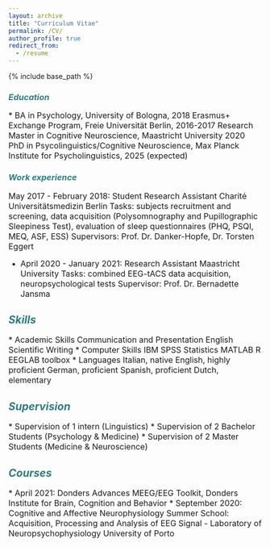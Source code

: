 ```yaml
---
layout: archive
title: "Curriculum Vitae"
permalink: /CV/
author_profile: true
redirect_from:
  - /resume
---
```


{% include base_path %}

### <span style="color: #307D7E"> _Education_ </span>
<font size="3">
  * BA in Psychology, University of Bologna, 2018
  Erasmus+ Exchange Program, Freie Universität Berlin, 2016-2017
  Research Master in Cognitive Neuroscience, Maastricht University 2020
  PhD in Psycolinguistics/Cognitive Neuroscience, Max Planck Institute for Psycholinguistics, 2025 (expected)</font>

### <span style="color: #307D7E"> _Work experience_ </span>
<font size="3">
  May 2017 - February 2018: Student Research Assistant
  Charité Universitätsmedizin Berlin
    Tasks: subjects recruitment and screening, data acquisition (Polysomnography and Pupillographic Sleepiness Test), evaluation of sleep questionnaires (PHQ, PSQI, MEQ, ASF, ESS)
  Supervisors: Prof. Dr. Danker-Hopfe, Dr. Torsten Eggert 

  * April 2020 - January 2021: Research Assistant
  Maastricht University 
  Tasks: combined EEG-tACS data acquisition, neuropsychological tests
  Supervisor: Prof. Dr. Bernadette Jansma </font>

## <span style="color: #307D7E"> _Skills_ </span>
<font size="3">
* Academic Skills
  Communication and Presentation
  English Scientific Writing 
* Computer Skills
  IBM SPSS Statistics
  MATLAB
  R
  EEGLAB toolbox
* Languages 
  Italian, native 
  English, highly proficient
  German, proficient
  Spanish, proficient
  Dutch, elementary   </font>

## <span style="color: #307D7E"> _Supervision_ </span>
<font size="3">
* Supervision of 1 intern (Linguistics)
* Supervision of 2 Bachelor Students (Psychology & Medicine)
* Supervision of 2 Master Students (Medicine & Neuroscience) </font>

## <span style="color: #307D7E"> *Courses* </span>
<font size="3">
* April 2021: Donders Advances MEEG/EEG Toolkit, Donders Institute for Brain, Cognition and Behavior
* September 2020: Cognitive and Affective Neurophysiology Summer School: Acquisition, Processing and Analysis of EEG Signal - Laboratory of Neuropsychophysiology University of Porto </font>
